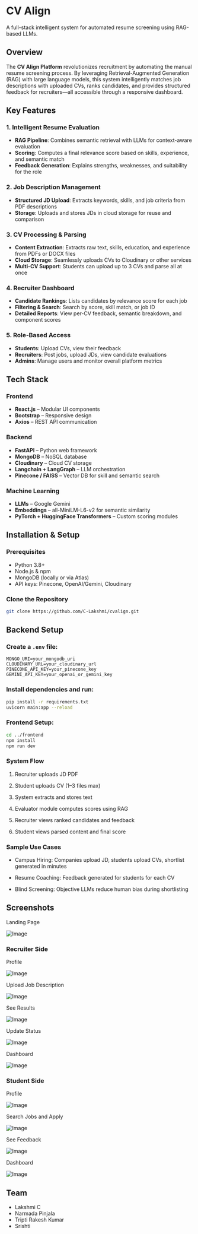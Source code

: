 # CV Align  
A full-stack intelligent system for automated resume screening using RAG-based LLMs.

## Overview  
The **CV Align Platform** revolutionizes recruitment by automating the manual resume screening process. By leveraging Retrieval-Augmented Generation (RAG) with large language models, this system intelligently matches job descriptions with uploaded CVs, ranks candidates, and provides structured feedback for recruiters—all accessible through a responsive dashboard.

## Key Features

### 1. Intelligent Resume Evaluation
- **RAG Pipeline**: Combines semantic retrieval with LLMs for context-aware evaluation  
- **Scoring**: Computes a final relevance score based on skills, experience, and semantic match  
- **Feedback Generation**: Explains strengths, weaknesses, and suitability for the role  

### 2. Job Description Management
- **Structured JD Upload**: Extracts keywords, skills, and job criteria from PDF descriptions  
- **Storage**: Uploads and stores JDs in cloud storage for reuse and comparison  

### 3. CV Processing & Parsing
- **Content Extraction**: Extracts raw text, skills, education, and experience from PDFs or DOCX files  
- **Cloud Storage**: Seamlessly uploads CVs to Cloudinary or other services  
- **Multi-CV Support**: Students can upload up to 3 CVs and parse all at once  

### 4. Recruiter Dashboard
- **Candidate Rankings**: Lists candidates by relevance score for each job  
- **Filtering & Search**: Search by score, skill match, or job ID  
- **Detailed Reports**: View per-CV feedback, semantic breakdown, and component scores  

### 5. Role-Based Access
- **Students**: Upload CVs, view their feedback  
- **Recruiters**: Post jobs, upload JDs, view candidate evaluations  
- **Admins**: Manage users and monitor overall platform metrics  

## Tech Stack

### Frontend
- **React.js** – Modular UI components  
- **Bootstrap** – Responsive design  
- **Axios** – REST API communication  

### Backend
- **FastAPI** – Python web framework  
- **MongoDB** – NoSQL database  
- **Cloudinary** – Cloud CV storage  
- **Langchain + LangGraph** – LLM orchestration  
- **Pinecone / FAISS** – Vector DB for skill and semantic search  

### Machine Learning
- **LLMs** – Google Gemini  
- **Embeddings** – all-MiniLM-L6-v2 for semantic similarity  
- **PyTorch + HuggingFace Transformers** – Custom scoring modules  

## Installation & Setup

### Prerequisites
- Python 3.8+  
- Node.js & npm  
- MongoDB (locally or via Atlas)  
- API keys: Pinecone, OpenAI/Gemini, Cloudinary  

### Clone the Repository
```bash
git clone https://github.com/C-Lakshmi/cvalign.git
```
## Backend Setup

### Create a `.env` file:
```env
MONGO_URI=your_mongodb_uri  
CLOUDINARY_URL=your_cloudinary_url  
PINECONE_API_KEY=your_pinecone_key  
GEMINI_API_KEY=your_openai_or_gemini_key  
```

### Install dependencies and run:
```bash
pip install -r requirements.txt
uvicorn main:app --reload
```

### Frontend Setup:
```bash
cd ../frontend
npm install
npm run dev
```

### System Flow
1. Recruiter uploads JD PDF

2. Student uploads CV (1–3 files max)

3. System extracts and stores text

4. Evaluator module computes scores using RAG

5. Recruiter views ranked candidates and feedback

6. Student views parsed content and final score

### Sample Use Cases
- Campus Hiring: Companies upload JD, students upload CVs, shortlist generated in minutes

- Resume Coaching: Feedback generated for students for each CV

- Blind Screening: Objective LLMs reduce human bias during shortlisting

## Screenshots

Landing Page

![Image](https://github.com/user-attachments/assets/399d0160-7fac-4411-9bb2-fcd8c27cfec6)

### Recruiter Side

Profile

![Image](https://github.com/user-attachments/assets/3c0758f6-6e2a-4de1-9cb0-98054f0a1299)

Upload Job Description

![Image](https://github.com/user-attachments/assets/187172fb-fb23-4c32-ba9b-45098c0567b7)

See Results

![Image](https://github.com/user-attachments/assets/22d4a2a6-7385-46c6-a66f-bb79ab40b9cc)

Update Status

![Image](https://github.com/user-attachments/assets/dda0ced4-3df2-402d-a971-2cae2b541fab)

Dashboard

![Image](https://github.com/user-attachments/assets/d3662e58-84a5-424b-bcb1-61d066c03dc4)

### Student Side

Profile

![Image](https://github.com/user-attachments/assets/3dde9142-5c15-46e4-a31d-82876b405186)

Search Jobs and Apply

![Image](https://github.com/user-attachments/assets/5fd69191-f38f-454e-88bf-1d8c4ef6ab18)

See Feedback

![Image](https://github.com/user-attachments/assets/dc105b77-5c7b-4be0-9e2c-f381185431c6)

Dashboard

![Image](https://github.com/user-attachments/assets/fd6cbd85-5e6c-42b5-8a32-77b72875f0a6)

## Team
- Lakshmi C    
- Narmada Pinjala
- Tripti Rakesh Kumar
- Srishti
